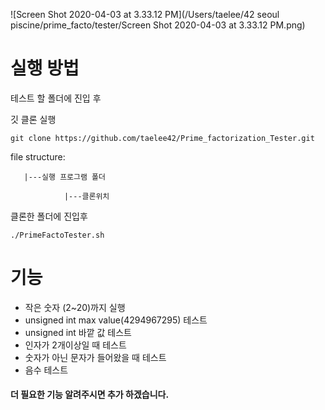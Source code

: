 ![Screen Shot 2020-04-03 at 3.33.12 PM](/Users/taelee/42 seoul piscine/prime_facto/tester/Screen Shot 2020-04-03 at 3.33.12 PM.png)

# 실행 방법

테스트 할 폴더에 진입 후

깃 클론 실행

`git clone https://github.com/taelee42/Prime_factorization_Tester.git`

file structure:

       |---실행 프로그램 폴더

                |---클론위치



클론한 폴더에 진입후

`./PrimeFactoTester.sh`



# 기능

- 작은 숫자 (2~20)까지 실행
- unsigned int max value(4294967295) 테스트
- unsigned int 바깥 값 테스트
- 인자가 2개이상일 때 테스트
- 숫자가 아닌 문자가 들어왔을 때 테스트
- 음수 테스트



#### 더 필요한 기능 알려주시면 추가 하겠습니다.

